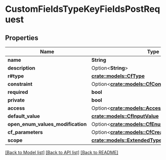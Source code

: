 # CustomFieldsTypeKeyFieldsPostRequest

## Properties

Name | Type | Description | Notes
------------ | ------------- | ------------- | -------------
**name** | **String** |  | 
**description** | Option<**String**> |  | [optional]
**r#type** | [**crate::models::CfType**](CFType.md) |  | 
**constraint** | Option<[**crate::models::CfConstraint**](CFConstraint.md)> |  | [optional]
**required** | **bool** |  | 
**private** | **bool** |  | 
**access** | Option<[**crate::models::AccessType**](AccessType.md)> |  | [optional]
**default_value** | [**crate::models::CfInputValue**](CFInputValue.md) |  | 
**open_enum_values_modification** | Option<[**crate::models::CfEnumValuesModification**](CFEnumValuesModification.md)> |  | [optional]
**cf_parameters** | Option<[**crate::models::CfCreateParameters**](CFCreateParameters.md)> |  | [optional]
**scope** | [**crate::models::ExtendedTypeScope**](ExtendedTypeScope.md) |  | 

[[Back to Model list]](../README.md#documentation-for-models) [[Back to API list]](../README.md#documentation-for-api-endpoints) [[Back to README]](../README.md)


